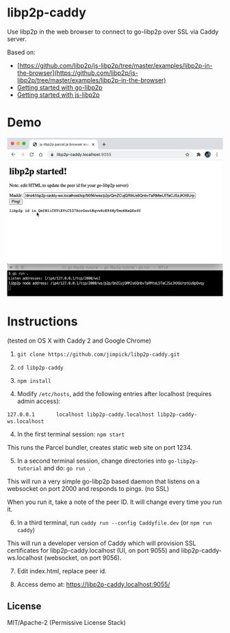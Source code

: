 # libp2p-caddy

Use libp2p in the web browser to connect to go-libp2p over SSL via Caddy server.

Based on:

* [https://github.com/libp2p/js-libp2p/tree/master/examples/libp2p-in-the-browser](https://github.com/libp2p/js-libp2p/tree/master/examples/libp2p-in-the-browser)
* [Getting started with go-libp2p](https://docs.libp2p.io/tutorials/getting-started/go/)
* [Getting started with js-libp2p](https://docs.libp2p.io/tutorials/getting-started/javascript/)

# Demo

![Screen recording](libp2p.gif)

# Instructions

(tested on OS X with Caddy 2 and Google Chrome)

1. `git clone https://github.com/jimpick/libp2p-caddy.git`

2. `cd libp2p-caddy`

3. `npm install`

4. Modify `/etc/hosts`, add the following entries after localhost (requires admin access):

```
127.0.0.1       localhost libp2p-caddy.localhost libp2p-caddy-ws.localhost
```

4. In the first terminal session: `npm start`

  This runs the Parcel bundler, creates static web site on port 1234.

5. In a second terminal session, change directories into `go-libp2p-tutorial` and do: `go run .`

  This will run a very simple go-libp2p based daemon that listens on a websocket on port 2000 and
  responds to pings. (no SSL)

  When you run it, take a note of the peer ID. It will change every time you run it.

6. In a third terminal, run `caddy run --config Caddyfile.dev` (or `npm run caddy`)

  This will run a developer version of Caddy which will provision SSL certificates for
  libp2p-caddy.localhost (UI, on port 9055) and libp2p-caddy-ws.localhost (websocket, on port 9056).

7. Edit index.html, replace peer id.

8. Access demo at: https://libp2p-caddy.localhost:9055/


## License

MIT/Apache-2 (Permissive License Stack)

